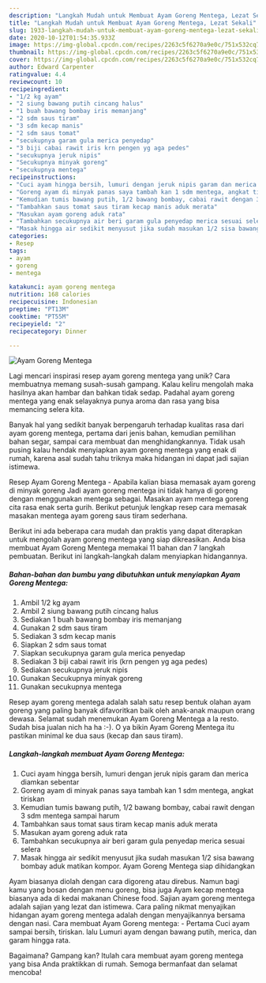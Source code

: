 ```yaml
---
description: "Langkah Mudah untuk Membuat Ayam Goreng Mentega, Lezat Sekali"
title: "Langkah Mudah untuk Membuat Ayam Goreng Mentega, Lezat Sekali"
slug: 1933-langkah-mudah-untuk-membuat-ayam-goreng-mentega-lezat-sekali
date: 2020-10-12T01:54:35.933Z
image: https://img-global.cpcdn.com/recipes/2263c5f6270a9e0c/751x532cq70/ayam-goreng-mentega-foto-resep-utama.jpg
thumbnail: https://img-global.cpcdn.com/recipes/2263c5f6270a9e0c/751x532cq70/ayam-goreng-mentega-foto-resep-utama.jpg
cover: https://img-global.cpcdn.com/recipes/2263c5f6270a9e0c/751x532cq70/ayam-goreng-mentega-foto-resep-utama.jpg
author: Edward Carpenter
ratingvalue: 4.4
reviewcount: 10
recipeingredient:
- "1/2 kg ayam"
- "2 siung bawang putih cincang halus"
- "1 buah bawang bombay iris memanjang"
- "2 sdm saus tiram"
- "3 sdm kecap manis"
- "2 sdm saus tomat"
- "secukupnya garam gula merica penyedap"
- "3 biji cabai rawit iris krn pengen yg aga pedes"
- "secukupnya jeruk nipis"
- "Secukupnya minyak goreng"
- "secukupnya mentega"
recipeinstructions:
- "Cuci ayam hingga bersih, lumuri dengan jeruk nipis garam dan merica diamkan sebentar"
- "Goreng ayam di minyak panas saya tambah kan 1 sdm mentega, angkat tiriskan"
- "Kemudian tumis bawang putih, 1/2 bawang bombay, cabai rawit dengan 3 sdm mentega sampai harum"
- "Tambahkan saus tomat saus tiram kecap manis aduk merata"
- "Masukan ayam goreng aduk rata"
- "Tambahkan secukupnya air beri garam gula penyedap merica sesuai selera"
- "Masak hingga air sedikit menyusut jika sudah masukan 1/2 sisa bawang bombay aduk matikan kompor. Ayam Goreng Mentega siap dihidangkan"
categories:
- Resep
tags:
- ayam
- goreng
- mentega

katakunci: ayam goreng mentega 
nutrition: 168 calories
recipecuisine: Indonesian
preptime: "PT13M"
cooktime: "PT55M"
recipeyield: "2"
recipecategory: Dinner

---
```



![Ayam Goreng Mentega](https://img-global.cpcdn.com/recipes/2263c5f6270a9e0c/751x532cq70/ayam-goreng-mentega-foto-resep-utama.jpg)

Lagi mencari inspirasi resep ayam goreng mentega yang unik? Cara membuatnya memang susah-susah gampang. Kalau keliru mengolah maka hasilnya akan hambar dan bahkan tidak sedap. Padahal ayam goreng mentega yang enak selayaknya punya aroma dan rasa yang bisa memancing selera kita.

Banyak hal yang sedikit banyak berpengaruh terhadap kualitas rasa dari ayam goreng mentega, pertama dari jenis bahan, kemudian pemilihan bahan segar, sampai cara membuat dan menghidangkannya. Tidak usah pusing kalau hendak menyiapkan ayam goreng mentega yang enak di rumah, karena asal sudah tahu triknya maka hidangan ini dapat jadi sajian istimewa.

Resep Ayam Goreng Mentega - Apabila kalian biasa memasak ayam goreng di minyak goreng Jadi ayam goreng mentega ini tidak hanya di goreng dengan menggunakan mentega sebagai. Masakan ayam mentega goreng cita rasa enak serta gurih. Berikut petunjuk lengkap resep cara memasak masakan mentega ayam goreng saus tiram sederhana.


Berikut ini ada beberapa cara mudah dan praktis yang dapat diterapkan untuk mengolah ayam goreng mentega yang siap dikreasikan. Anda bisa membuat Ayam Goreng Mentega memakai 11 bahan dan 7 langkah pembuatan. Berikut ini langkah-langkah dalam menyiapkan hidangannya.

<!--inarticleads1-->

##### Bahan-bahan dan bumbu yang dibutuhkan untuk menyiapkan Ayam Goreng Mentega:

1. Ambil 1/2 kg ayam
1. Ambil 2 siung bawang putih cincang halus
1. Sediakan 1 buah bawang bombay iris memanjang
1. Gunakan 2 sdm saus tiram
1. Sediakan 3 sdm kecap manis
1. Siapkan 2 sdm saus tomat
1. Siapkan secukupnya garam gula merica penyedap
1. Sediakan 3 biji cabai rawit iris (krn pengen yg aga pedes)
1. Sediakan secukupnya jeruk nipis
1. Gunakan Secukupnya minyak goreng
1. Gunakan secukupnya mentega


Resep ayam goreng mentega adalah salah satu resep bentuk olahan ayam goreng yang paling banyak difavoritkan baik oleh anak-anak maupun orang dewasa. Selamat sudah menemukan Ayam Goreng Mentega a la resto. Sudah bisa jualan nich ha ha :-). O ya bikin Ayam Goreng Mentega itu pastikan minimal ke dua saus (kecap dan saus tiram). 

<!--inarticleads2-->

##### Langkah-langkah membuat Ayam Goreng Mentega:

1. Cuci ayam hingga bersih, lumuri dengan jeruk nipis garam dan merica diamkan sebentar
1. Goreng ayam di minyak panas saya tambah kan 1 sdm mentega, angkat tiriskan
1. Kemudian tumis bawang putih, 1/2 bawang bombay, cabai rawit dengan 3 sdm mentega sampai harum
1. Tambahkan saus tomat saus tiram kecap manis aduk merata
1. Masukan ayam goreng aduk rata
1. Tambahkan secukupnya air beri garam gula penyedap merica sesuai selera
1. Masak hingga air sedikit menyusut jika sudah masukan 1/2 sisa bawang bombay aduk matikan kompor. Ayam Goreng Mentega siap dihidangkan


Ayam biasanya diolah dengan cara digoreng atau direbus. Namun bagi kamu yang bosan dengan menu goreng, bisa juga Ayam kecap mentega biasanya ada di kedai makanan Chinese food. Sajian ayam goreng mentega adalah sajian yang lezat dan istimewa. Cara paling nikmat menyajikan hidangan ayam goreng mentega adalah dengan menyajikannya bersama dengan nasi. Cara membuat Ayam Goreng mentega: - Pertama Cuci ayam sampai bersih, tiriskan. lalu Lumuri ayam dengan bawang putih, merica, dan garam hingga rata. 

Bagaimana? Gampang kan? Itulah cara membuat ayam goreng mentega yang bisa Anda praktikkan di rumah. Semoga bermanfaat dan selamat mencoba!
